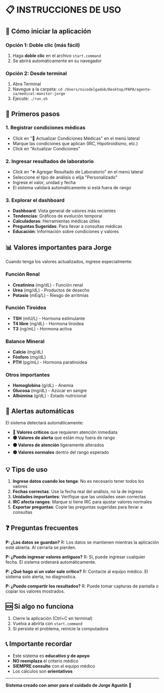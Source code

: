 # 📋 INSTRUCCIONES DE USO

## 🚀 Cómo iniciar la aplicación

### Opción 1: Doble clic (más fácil)
1. Haga **doble clic** en el archivo `start.command`
2. Se abrirá automáticamente en su navegador

### Opción 2: Desde terminal
1. Abra Terminal
2. Navegue a la carpeta: `cd /Users/nicodelgadob/Desktop/PAPA/agente-ia/medical-monitor-jorge`
3. Ejecute: `./run.sh`

## 🎯 Primeros pasos

### 1. Registrar condiciones médicas
- Click en "🏥 Actualizar Condiciones Médicas" en el menú lateral
- Marque las condiciones que aplican (IRC, Hipotiroidismo, etc.)
- Click en "Actualizar Condiciones"

### 2. Ingresar resultados de laboratorio
- Click en "➕ Agregar Resultado de Laboratorio" en el menú lateral
- Seleccione el tipo de análisis o elija "Personalizado"
- Ingrese el valor, unidad y fecha
- El sistema validará automáticamente si está fuera de rango

### 3. Explorar el dashboard
- **Dashboard**: Vista general de valores más recientes
- **Tendencias**: Gráficos de evolución temporal
- **Calculadoras**: Herramientas médicas útiles
- **Preguntas Sugeridas**: Para llevar a consultas médicas
- **Educación**: Información sobre condiciones y valores

## 📊 Valores importantes para Jorge

Cuando tenga los valores actualizados, ingrese especialmente:

### Función Renal
- **Creatinina** (mg/dL) - Función renal
- **Urea** (mg/dL) - Productos de desecho
- **Potasio** (mEq/L) - Riesgo de arritmias

### Función Tiroidea
- **TSH** (mIU/L) - Hormona estimulante
- **T4 libre** (ng/dL) - Hormona tiroidea
- **T3** (ng/mL) - Hormona activa

### Balance Mineral
- **Calcio** (mg/dL)
- **Fósforo** (mg/dL)
- **PTH** (pg/mL) - Hormona paratiroidea

### Otros importantes
- **Hemoglobina** (g/dL) - Anemia
- **Glucosa** (mg/dL) - Azúcar en sangre
- **Albúmina** (g/dL) - Estado nutricional

## 🔴 Alertas automáticas

El sistema detectará automáticamente:
- **🔴 Valores críticos** que requieren atención inmediata
- **🟡 Valores de alerta** que están muy fuera de rango
- **🟠 Valores de atención** ligeramente alterados
- **🟢 Valores normales** dentro del rango esperado

## 💡 Tips de uso

1. **Ingrese datos cuando los tenga**: No es necesario tener todos los valores
2. **Fechas correctas**: Use la fecha real del análisis, no la de ingreso
3. **Unidades importantes**: Verifique que las unidades sean correctas
4. **IRC afecta rangos**: Marque si tiene IRC para ajustar valores normales
5. **Exportar preguntas**: Copie las preguntas sugeridas para llevar a consultas

## ❓ Preguntas frecuentes

**P: ¿Los datos se guardan?**
R: Los datos se mantienen mientras la aplicación esté abierta. Al cerrarla se pierden.

**P: ¿Puedo ingresar valores antiguos?**
R: Sí, puede ingresar cualquier fecha. El sistema ordenará automáticamente.

**P: ¿Qué hago si un valor sale crítico?**
R: Contacte al equipo médico. El sistema solo alerta, no diagnostica.

**P: ¿Puedo compartir los resultados?**
R: Puede tomar capturas de pantalla o copiar los valores mostrados.

## 🆘 Si algo no funciona

1. Cierre la aplicación (Ctrl+C en terminal)
2. Vuelva a abrirla con `start.command`
3. Si persiste el problema, reinicie la computadora

## 📞 Importante recordar

- Este sistema es **educativo y de apoyo**
- **NO reemplaza** el criterio médico
- **SIEMPRE consulte** con el equipo médico
- Los cálculos son **orientativos**

---

**Sistema creado con amor para el cuidado de Jorge Agustín** 💙